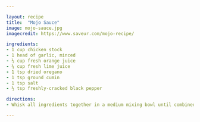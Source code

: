 ```yaml
---

layout: recipe
title:  "Mojo Sauce"
image: mojo-sauce.jpg
imagecredit: https://www.saveur.com/mojo-recipe/

ingredients:
- 1 cup chicken stock
- 1 head of garlic, minced
- ½ cup fresh orange juice
- ¼ cup fresh lime juice
- 1 tsp dried oregano
- 1 tsp ground cumin
- 1 tsp salt
- ½ tsp freshly-cracked black pepper

directions:
- Whisk all ingredients together in a medium mixing bowl until combined

---
```

